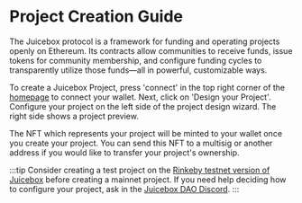 # Project Creation Guide

The Juicebox protocol is a framework for funding and operating projects openly on Ethereum. Its contracts allow communities to receive funds, issue tokens for community membership, and configure funding cycles to transparently utilize those funds—all in powerful, customizable ways.

To create a Juicebox Project, press 'connect' in the top right corner of the [homepage](https://juicebox.money) to connect your wallet. Next, click on 'Design your Project'. Configure your project on the left side of the project design wizard. The right side shows a project preview.

The NFT which represents your project will be minted to your wallet once you create your project. You can send this NFT to a multisig or another address if you would like to transfer your project's ownership.

:::tip
Consider creating a test project on the [Rinkeby testnet version of Juicebox](https://rinkeby.juicebox.money) before creating a mainnet project. If you need help deciding how to configure your project, ask in the [Juicebox DAO Discord](https://discord.gg/juicebox).
:::
